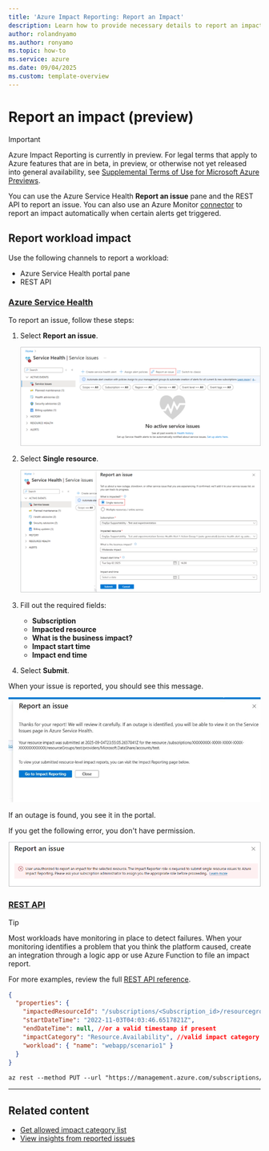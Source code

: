 ```yaml
---
title: 'Azure Impact Reporting: Report an Impact'
description: Learn how to provide necessary details to report an impact to your Azure workloads.
author: rolandnyamo
ms.author: ronyamo
ms.topic: how-to
ms.service: azure 
ms.date: 09/04/2025
ms.custom: template-overview
---
```


# Report an impact (preview)

> [!IMPORTANT]
> Azure Impact Reporting is currently in preview. For legal terms that apply to Azure features that are in beta, in preview, or otherwise not yet released into general availability, see [Supplemental Terms of Use for Microsoft Azure Previews](https://azure.microsoft.com/support/legal/preview-supplemental-terms/).

You can use the Azure Service Health **Report an issue** pane and the REST API to report an issue. You can also use an Azure Monitor [connector](./azure-monitor-connector.md) to report an impact automatically when certain alerts get triggered.

## Report workload impact

Use the following channels to report a workload:

* Azure Service Health portal pane
* REST API

### [Azure Service Health](#tab/ash/)

To report an issue, follow these steps:

1. Select **Report an issue**.

   [![Screenshot that shows reporting an issue.](images/report-an-issue-main.png)](images/report-an-issue-main.png#lightbox)

1. Select **Single resource**.

   [![Screenshot that shows selecting a single resource.](images/report-an-issue-submit.png)](images/report-an-issue-submit.png#lightbox)

1. Fill out the required fields:

    - **Subscription**
    - **Impacted resource**
    - **What is the business impact?**
    - **Impact start time**
    - **Impact end time**

1. Select **Submit**.

When your issue is reported, you should see this message.

[![Screenshot that shows the message that says your report is a success.](images/report-an-issue-success.png)](images/report-an-issue-success.png#lightbox)

If an outage is found, you see it in the portal.

If you get the following error, you don't have permission.

[![Screenshot that shows the message that says you don't have access.](images/report-an-issue-error.png)](images/report-an-issue-error.png)

### [REST API](#tab/api/)

> [!TIP]
> Most workloads have monitoring in place to detect failures. When your monitoring identifies a problem that you think the platform caused, create an integration through a logic app or use Azure Function to file an impact report.
>
For more examples, review the full [REST API reference](https://aka.ms/ImpactRP/APIDocs).

```json
{
  "properties": {
    "impactedResourceId": "/subscriptions/<Subscription_id>/resourcegroups/<rg_name>/providers/Microsoft.Compute/virtualMachines/<vm_name>",
    "startDateTime": "2022-11-03T04:03:46.6517821Z",
    "endDateTime": null, //or a valid timestamp if present
    "impactCategory": "Resource.Availability", //valid impact category needed
    "workload": { "name": "webapp/scenario1" }
  }
}
```

```rest
az rest --method PUT --url "https://management.azure.com/subscriptions/<Subscription_id>/providers/Microsoft.Impact/workloadImpacts/<impact_name>?api-version=2022-11-01-preview"  --body <body_above>

```

---

## Related content

- [Get allowed impact category list](view-impact-categories.md)
- [View insights from reported issues](view-impact-insights.md)
